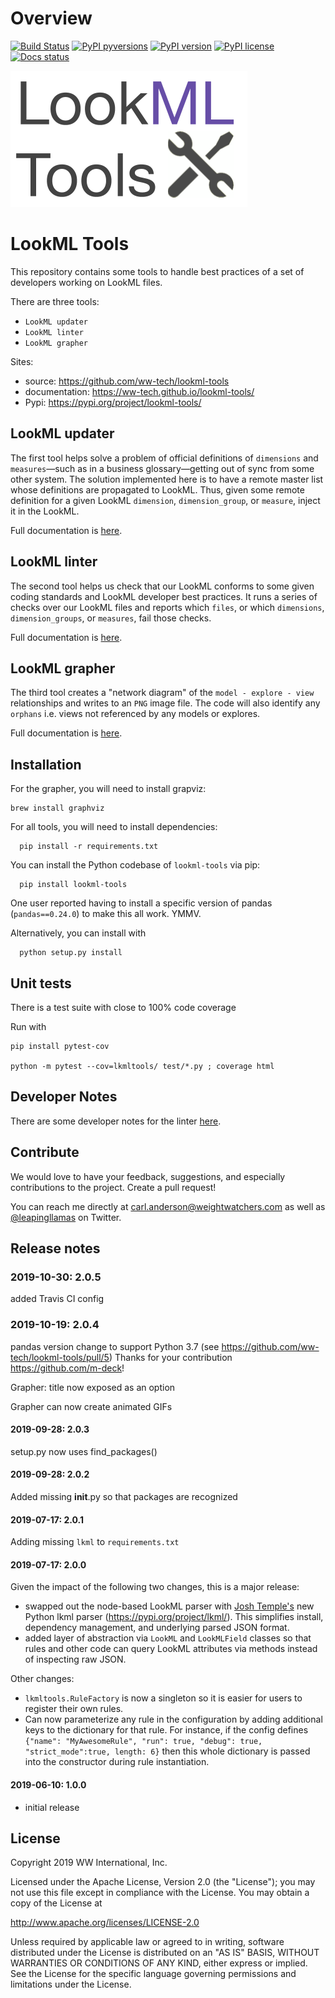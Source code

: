# Overview
[![Build Status](https://travis-ci.org/ww-tech/lookml-tools.svg?branch=master)](https://travis-ci.org/ww-tech/lookml-tools)
[![PyPI pyversions](https://img.shields.io/pypi/pyversions/lookml-tools.svg)](https://pypi.python.org/pypi/lookml-tools/)
[![PyPI version](https://badge.fury.io/py/lookml-tools.svg)](https://badge.fury.io/py/lookml-tools)
[![PyPI license](https://img.shields.io/pypi/l/lookml-tools.svg)](https://pypi.python.org/pypi/lookml-tools/)
[![Docs status](https://img.shields.io/website/https/ww-tech.github.io/lookml-tools?down_color=red&down_message=docs&label=docs&up_color=success&up_message=up)](https://ww-tech.github.io/lookml-tools/)


![](img/lookmltools.png)

# LookML Tools

This repository contains some tools to handle best practices of a set of developers working on LookML files.

There are three tools: 

 - `LookML updater`
 - `LookML linter`
 - `LookML grapher`

Sites:
 - source: https://github.com/ww-tech/lookml-tools
 - documentation: https://ww-tech.github.io/lookml-tools/
 - Pypi: https://pypi.org/project/lookml-tools/

## LookML updater
The first tool helps solve a problem of official definitions of `dimensions` and `measures`&mdash;such as in a business glossary&mdash;getting out of sync from some other system. The solution implemented here is to have a remote master list whose definitions are propagated to LookML. Thus, given some remote definition for a given LookML `dimension`, `dimension_group`, or `measure`, inject it in the LookML.

Full documentation is [here](README_UPDATER.md).


## LookML linter
The second tool helps us check that our LookML conforms to some given coding standards and LookML developer best practices. It runs a series of checks over our LookML files and reports which `files`, or which `dimensions`, `dimension_groups`, or `measures`, fail those checks.

Full documentation is [here](README_LINTER.md).

## LookML grapher
The third tool creates a "network diagram" of the `model - explore - view` relationships and writes to an `PNG` image file. The code will also identify any `orphans` i.e. views not referenced by any models or explores.

Full documentation is [here](README_GRAPHER.md).

## Installation

For the grapher, you will need to install grapviz:
```
brew install graphviz
```

For all tools, you will need to install dependencies:
```
  pip install -r requirements.txt
```

You can install the Python codebase of `lookml-tools` via pip:

```
  pip install lookml-tools
```

One user reported having to install a specific version of pandas (`pandas==0.24.0`) to make this all work. YMMV.

Alternatively, you can install with
```
  python setup.py install
```

## Unit tests
There is a test suite with close to 100% code coverage

Run with 

```
pip install pytest-cov

python -m pytest --cov=lkmltools/ test/*.py ; coverage html
```

## Developer Notes
There are some developer notes for the linter [here](README_DEVELOPER.md).

## Contribute
We would love to have your feedback, suggestions, and especially contributions to the project. Create a pull request!

You can reach me directly at carl.anderson@weightwatchers.com as well as [@leapingllamas](https://twitter.com/LeapingLlamas) on Twitter.

## Release notes

### 2019-10-30: 2.0.5

added Travis CI config

### 2019-10-19: 2.0.4

pandas version change to support Python 3.7 (see https://github.com/ww-tech/lookml-tools/pull/5)
Thanks for your contribution https://github.com/m-deck!

Grapher: title now exposed as an option

Grapher can now create animated GIFs

#### 2019-09-28: 2.0.3

setup.py now uses find_packages()

#### 2019-09-28: 2.0.2

Added missing __init__.py so that packages are recognized

#### 2019-07-17: 2.0.1

Adding missing `lkml` to `requirements.txt`

#### 2019-07-17: 2.0.0

Given the impact of the following two changes, this is a major release:

 - swapped out the node-based LookML parser with [Josh Temple's](https://github.com/joshtemple) new Python lkml parser (https://pypi.org/project/lkml/). This simplifies install, dependency management, and underlying parsed JSON format.
 - added layer of abstraction via `LookML` and `LookMLField` classes so that rules and other code can query LookML attributes via methods instead of inspecting raw JSON.

Other changes:

 - `lkmltools.RuleFactory` is now a singleton so it is easier for users to register their own rules.
 - Can now parameterize any rule in the configuration by adding additional keys to the dictionary for that rule.
  For instance, if the config defines `{"name": "MyAwesomeRule", "run": true, "debug": true, "strict_mode":true, length: 6}` then this whole dictionary is passed into the constructor during rule instantiation.

#### 2019-06-10: 1.0.0
 - initial release

## License
Copyright 2019 WW International, Inc.

Licensed under the Apache License, Version 2.0 (the "License");
you may not use this file except in compliance with the License.
You may obtain a copy of the License at

   http://www.apache.org/licenses/LICENSE-2.0

Unless required by applicable law or agreed to in writing, software
distributed under the License is distributed on an "AS IS" BASIS,
WITHOUT WARRANTIES OR CONDITIONS OF ANY KIND, either express or implied.
See the License for the specific language governing permissions and
limitations under the License.
